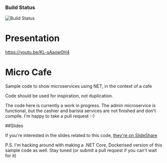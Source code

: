 ### Build Status

![Build Status](https://richardbanks.visualstudio.com/DefaultCollection/_apis/public/build/definitions/dd9fce67-1e29-48d0-bee1-1f4cbc0816a4/20/badge)

# Presentation
https://youtu.be/KL-sAaow0H4

# Micro Cafe
Sample code to show microservices using NET, in the context of a cafe

Code should be used for inspiration, not duplication.

The code here is currently a work in progress. The admin microservice is functional, but the cashier and barista services are not finished and don't compile. I'm happy to take a pull request :-)

##Slides

If you're interested in the slides related to this code, [they're on SlideShare](http://www.slideshare.net/rbanks54/architecting-microservices-in-net)

P.S. I'm hacking around with making a .NET Core, Dockerised version of this sample code as well. Stay tuned (or submit a pull request if you can't wait for it) 
